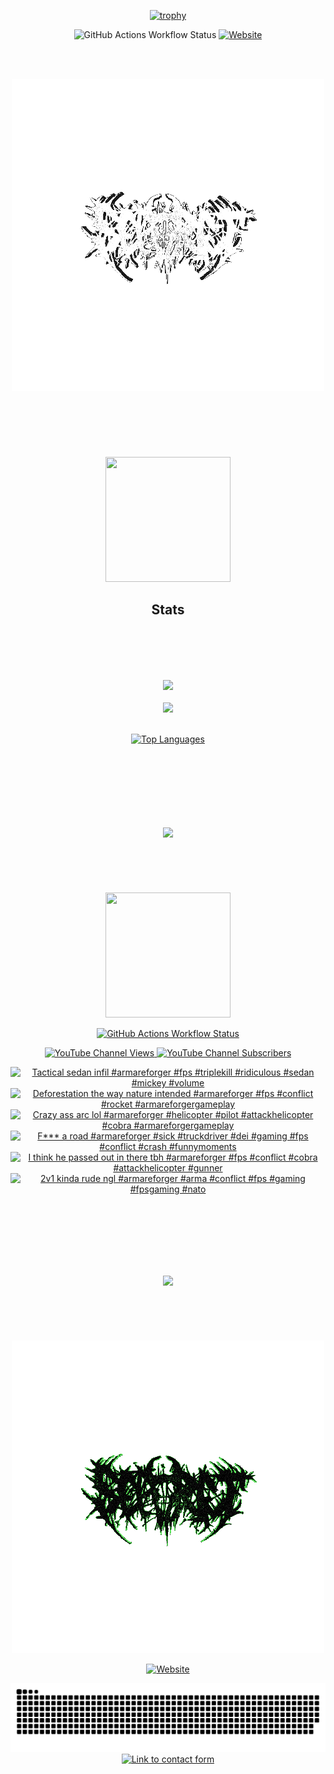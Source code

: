 [COMMENT]: <TITLE*****************************************>

<div align="center">
  <a href="https://seperet.com">
    
  [![trophy](https://github-profile-trophy.vercel.app/?username=denv3rr&column=-1&no-frame=true&no-bg=true&theme=darkhub&title=-Stars,-PullRequest,-Issues,-Reviews)](https://github.com/ryo-ma/github-profile-trophy)
    
  ![GitHub Actions Workflow Status](https://img.shields.io/github/actions/workflow/status/denv3rr/denv3rr/.github%2Fworkflows%2Fyoutube-cards.yml?logoColor=CD201F&label=connections&link=https%3A%2F%2Fyoutube.com%2F%40seperet)
  </a>
  <a href="https://seperet.com">
  ![Website](https://img.shields.io/website?url=https%3A%2F%2Fseperet.com&label=seperet.com)    
  </a>  
</div>

<br></br>

[COMMENT]: <LOGO*****************************************>
<div align="center">
  <a href="https://seperet.com">
    <img src=https://github.com/denv3rr/denv3rr/blob/main/Seperet_Slam_White.gif/>
  </a>
</div>
<br></br>
<br></br>
<br></br>

[COMMENT]: <STATS*****************************************>
<div align="center">

  <img src="https://github.com/Anmol-Baranwal/Cool-GIFs-For-GitHub/assets/74038190/0b335028-1d3d-4ee5-b5b3-a373d499be7e" width="200" height="200">

  ## Stats
</div>

<br></br>
<br></br>

<div align="center">  
<div align="center">
  <a>
    <img src="https://github-profile-summary-cards.vercel.app/api/cards/profile-details?username=denv3rr&theme=transparent"/>
    <br></br>
    <img src="https://github-readme-streak-stats.herokuapp.com?user=denv3rr&theme=transparent&hide_border=true&properties=background&border=white"/>
    <br></br>
  </a>
</div>
  
[![Top Languages](https://github-readme-stats.vercel.app/api/top-langs/?username=denv3rr&hide_border=true&theme=transparent&layout=donut&langs_count=12)](https://github.com/denv3rr/github-readme-stats)
<br></br>
<br></br>
<br></br>
<br></br>

<img src="https://user-images.githubusercontent.com/74038190/212284100-561aa473-3905-4a80-b561-0d28506553ee.gif">
<br></br>
<br></br>
<br></br>

[COMMENT]: <YOUTUBE*****************************************>
<div align="center">
<a href="https://youtube.com/@seperet">
  <img src="https://media4.giphy.com/media/v1.Y2lkPTc5MGI3NjExYzdqdmlpbzIzdDM1Zm8wNnR5MW8wODVwY29tMnBjd2ltb292eXRkMiZlcD12MV9pbnRlcm5hbF9naWZfYnlfaWQmY3Q9cw/dyLmcrc0wk4dUCxp0K/giphy.webp" width="200" height="200">

  <div align="center">
    
   [COMMENT]: <CHECK-WORKFLOWS*****************************************>
   
  ![GitHub Actions Workflow Status](https://img.shields.io/github/actions/workflow/status/denv3rr/denv3rr/.github%2Fworkflows%2Fyoutube-cards.yml?logoColor=CD201F&label=connections&link=https%3A%2F%2Fyoutube.com%2F%40seperet)
  
    
  </div>
  
  ![YouTube Channel Views](https://img.shields.io/youtube/channel/views/UCATB-IqmpAn-2XHu6lxTVwg)
  <a href="https://youtube.com/@seperet">
  ![YouTube Channel Subscribers](https://img.shields.io/youtube/channel/subscribers/UCATB-IqmpAn-2XHu6lxTVwg?link=https%3A%2F%2Fyoutube.com%2F%40seperet)
  </a>
</a>
  
<!-- BEGIN YOUTUBE-CARDS -->
[![Tactical sedan infil #armareforger #fps #triplekill #ridiculous #sedan #mickey #volume](https://ytcards.demolab.com/?id=Bdd4zV-glb0&title=Tactical+sedan+infil+%23armareforger+%23fps+%23triplekill+%23ridiculous+%23sedan+%23mickey+%23volume&lang=en&timestamp=1754857681&background_color=%230d1117&title_color=%23ffffff&stats_color=%23dedede&max_title_lines=1&width=250&border_radius=5 "Tactical sedan infil #armareforger #fps #triplekill #ridiculous #sedan #mickey #volume")](https://www.youtube.com/shorts/Bdd4zV-glb0)
[![Deforestation the way nature intended #armareforger #fps #conflict #rocket #armareforgergameplay](https://ytcards.demolab.com/?id=DXK-5Yky7M4&title=Deforestation+the+way+nature+intended+%23armareforger+%23fps+%23conflict+%23rocket+%23armareforgergameplay&lang=en&timestamp=1754546804&background_color=%230d1117&title_color=%23ffffff&stats_color=%23dedede&max_title_lines=1&width=250&border_radius=5 "Deforestation the way nature intended #armareforger #fps #conflict #rocket #armareforgergameplay")](https://www.youtube.com/shorts/DXK-5Yky7M4)
[![Crazy ass arc lol #armareforger #helicopter #pilot #attackhelicopter #cobra #armareforgergameplay](https://ytcards.demolab.com/?id=h8oz428GYik&title=Crazy+ass+arc+lol+%23armareforger+%23helicopter+%23pilot+%23attackhelicopter+%23cobra+%23armareforgergameplay&lang=en&timestamp=1754511067&background_color=%230d1117&title_color=%23ffffff&stats_color=%23dedede&max_title_lines=1&width=250&border_radius=5 "Crazy ass arc lol #armareforger #helicopter #pilot #attackhelicopter #cobra #armareforgergameplay")](https://www.youtube.com/shorts/h8oz428GYik)
[![F*** a road #armareforger #sick #truckdriver #dei #gaming #fps #conflict #crash #funnymoments](https://ytcards.demolab.com/?id=YdYh9Wzk898&title=F%2A%2A%2A+a+road+%23armareforger+%23sick+%23truckdriver+%23dei+%23gaming+%23fps+%23conflict+%23crash+%23funnymoments&lang=en&timestamp=1754503984&background_color=%230d1117&title_color=%23ffffff&stats_color=%23dedede&max_title_lines=1&width=250&border_radius=5 "F*** a road #armareforger #sick #truckdriver #dei #gaming #fps #conflict #crash #funnymoments")](https://www.youtube.com/shorts/YdYh9Wzk898)
[![I think he passed out in there tbh #armareforger #fps #conflict #cobra #attackhelicopter #gunner](https://ytcards.demolab.com/?id=QbEg_LEZWAg&title=I+think+he+passed+out+in+there+tbh+%23armareforger+%23fps+%23conflict+%23cobra+%23attackhelicopter+%23gunner&lang=en&timestamp=1754465084&background_color=%230d1117&title_color=%23ffffff&stats_color=%23dedede&max_title_lines=1&width=250&border_radius=5 "I think he passed out in there tbh #armareforger #fps #conflict #cobra #attackhelicopter #gunner")](https://www.youtube.com/shorts/QbEg_LEZWAg)
[![2v1 kinda rude ngl #armareforger #arma #conflict #fps #gaming #fpsgaming #nato](https://ytcards.demolab.com/?id=Z0-6IwbhS7E&title=2v1+kinda+rude+ngl+%23armareforger+%23arma+%23conflict+%23fps+%23gaming+%23fpsgaming+%23nato&lang=en&timestamp=1754380261&background_color=%230d1117&title_color=%23ffffff&stats_color=%23dedede&max_title_lines=1&width=250&border_radius=5 "2v1 kinda rude ngl #armareforger #arma #conflict #fps #gaming #fpsgaming #nato")](https://www.youtube.com/shorts/Z0-6IwbhS7E)
<!-- END YOUTUBE-CARDS -->
<br></br>
<br></br>
<br></br>

<img src="https://user-images.githubusercontent.com/74038190/212284100-561aa473-3905-4a80-b561-0d28506553ee.gif">
<br></br>
<br></br>
<br></br>

[COMMENT]: <LOGO*****************************************>
<div align="center">
  <a href="https://seperet.com">
    <img src=https://github.com/denv3rr/denv3rr/blob/main/Seperet_NightVision_Slam.gif/>
  </a>
</div>

<a href="https://seperet.com">
  
  ![Website](https://img.shields.io/website?url=https%3A%2F%2Fseperet.com&label=seperet.com)

<a/>
  
</div>

[COMMENT]: <SNAKE*****************************************>
  <div align="center">
    <picture>
      <source media="(prefers-color-scheme: dark)" srcset="https://raw.githubusercontent.com/platane/platane/output/github-contribution-grid-snake-dark.svg">
      <source media="(prefers-color-scheme: light)" srcset="https://raw.githubusercontent.com/platane/platane/output/github-contribution-grid-snake.svg">
      <img alt="GitHub contribution grid snake animation" src="https://raw.githubusercontent.com/platane/platane/output/github-contribution-grid-snake.svg">
    </picture>
  </div>
<div align="center">
<a href="https://seperet.com/contact"><img src="https://readme-typing-svg.demolab.com?font=Sixtyfour+Convergence&size=25&duration=3000&color=F7F7F7&center=true&width=520&height=60&lines=CLICK+HERE+TO+CONTACT" alt="Link to contact form" /></a>
</div>

[COMMENT]: <LOGOS*****************************************>
[logo1]: https://github.com/denv3rr/denv3rr/blob/main/Seperet_Slam_White.gif "Seperet.com"
[logo2]: https://github.com/denv3rr/denv3rr/blob/main/Seperet_NightVision_Slam.gif "Seperet.com"
